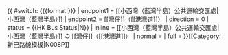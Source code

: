 {{ #switch: {{{format|}}}
  | endpoint1 = [[小西灣（藍灣半島）公共運輸交匯處|小西灣（藍灣半島）]]
  | endpoint2 = [[灣仔]]（[[港灣道]]）
  | direction = 0
  | status = {{HK Bus Status|N}}
  | inline = [[小西灣（藍灣半島）公共運輸交匯處|小西灣（藍灣半島）]] ↺ [[灣仔]]（[[港灣道]]）
  | normal =
  | full =
}}<noinclude>[[Category:新巴路線模板|N008P]]</noinclude>